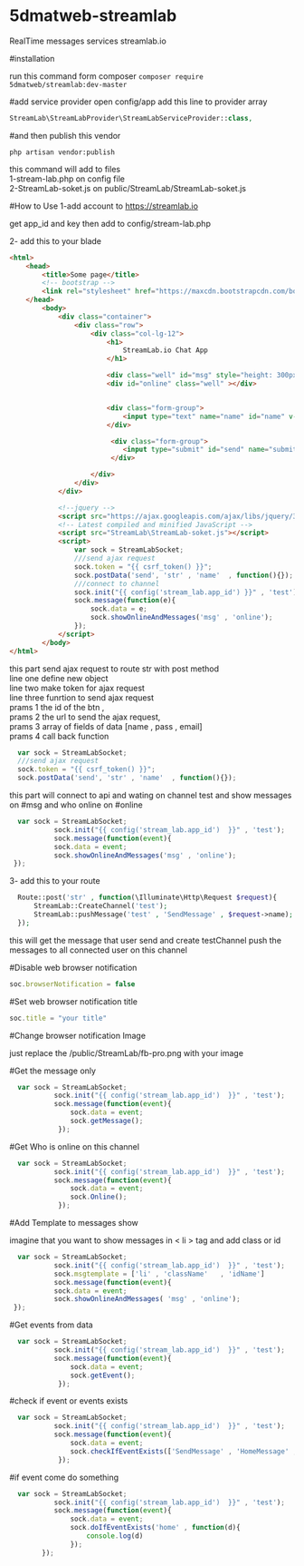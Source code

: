 # 5dmatweb-streamlab
RealTime messages services streamlab.io

#installation

run this command form composer
`composer require 5dmatweb/streamlab:dev-master`
  
  
 #add service provider 
 open config/app add this line to provider array
 
```php
StreamLab\StreamLabProvider\StreamLabServiceProvider::class,
```

#and then publish this vendor

`php artisan vendor:publish`
    
this command will add to files <br>
1-stream-lab.php on config file <br>
2-StreamLab-soket.js on public/StreamLab/StreamLab-soket.js

#How to Use
1-add account to https://streamlab.io

get app_id and key then add to config/stream-lab.php

2- add this to your blade 


```html
<html>
    <head>
        <title>Some page</title>
        <!-- bootstrap -->
        <link rel="stylesheet" href="https://maxcdn.bootstrapcdn.com/bootstrap/3.3.7/css/bootstrap.min.css" integrity="sha384-BVYiiSIFeK1dGmJRAkycuHAHRg32OmUcww7on3RYdg4Va+PmSTsz/K68vbdEjh4u" crossorigin="anonymous">
    </head>
        <body>
            <div class="container">
                <div class="row">
                    <div class="col-lg-12">
                        <h1>
                            StreamLab.io Chat App
                        </h1>

                        <div class="well" id="msg" style="height: 300px;overflow: auto"></div>
                        <div id="online" class="well" ></div>


                        <div class="form-group">
                            <input type="text" name="name" id="name" v-model="" class="form-control"/>
                        </div>

                         <div class="form-group">
                            <input type="submit" id="send" name="submit" value="Submit" class="btn btn-default" />
                         </div>

                    </div>
                </div>
            </div>

            <!--jquery -->
            <script src="https://ajax.googleapis.com/ajax/libs/jquery/3.1.0/jquery.min.js"></script>
            <!-- Latest compiled and minified JavaScript -->
            <script src="StreamLab\StreamLab-soket.js"></script>
            <script>
                var sock = StreamLabSocket;
                ///send ajax request
                sock.token = "{{ csrf_token() }}";
                sock.postData('send', 'str' , 'name'  , function(){});
                ///connect to channel
                sock.init("{{ config('stream_lab.app_id') }}" , 'test');
                sock.message(function(e){
                    sock.data = e;
                    sock.showOnlineAndMessages('msg' , 'online');
                });
            </script>
        </body>
</html>
```

this part send ajax request to route str with post method <br>
line one define new object  <br>
line two make token for ajax request <br>
line three funrtion to send ajax request  <br>
prams 1 the id of the btn , <br>
prams 2 the url to send the ajax request, <br>
prams 3 array of fields of data [name , pass , email] <br>
prams 4 call back function <br>

```javascript
  var sock = StreamLabSocket;
  ///send ajax request
  sock.token = "{{ csrf_token() }}";
  sock.postData('send', 'str' , 'name'  , function(){});        
 ```        
 
 this part will connect to api and wating on channel test and show messages on #msg and who online on #online
 
```javascript
  var sock = StreamLabSocket;
           sock.init("{{ config('stream_lab.app_id')  }}" , 'test');
           sock.message(function(event){
           sock.data = event;
           sock.showOnlineAndMessages('msg' , 'online');
 });
```

3- add this to your route

```php
  Route::post('str' , function(\Illuminate\Http\Request $request){
      StreamLab::CreateChannel('test');
      StreamLab::pushMessage('test' , 'SendMessage' , $request->name);
  });
```

this will get the message that user send and create testChannel push the messages to all connected user on this channel

#Disable web browser notification 

```javascript
soc.browserNotification = false 
```

#Set web browser notification title 

```javascript
soc.title = "your title" 
```

#Change browser notification Image 

just replace the /public/StreamLab/fb-pro.png with your image

#Get the message only 

 
```javascript
  var sock = StreamLabSocket;
           sock.init("{{ config('stream_lab.app_id')  }}" , 'test');
           sock.message(function(event){
               sock.data = event;
               sock.getMessage();
            });
```


#Get Who is online on this channel  

 
```javascript
  var sock = StreamLabSocket;
           sock.init("{{ config('stream_lab.app_id')  }}" , 'test');
           sock.message(function(event){
               sock.data = event;
               sock.Online();
            });
```

#Add Template to messages show

imagine that you want to show  messages in < li > tag and add class or id 

```javascript
  var sock = StreamLabSocket;
           sock.init("{{ config('stream_lab.app_id')  }}" , 'test');
           sock.msgtemplate = ['li' , 'className'   , 'idName']
           sock.message(function(event){
           sock.data = event;
           sock.showOnlineAndMessages( 'msg' , 'online');
 });
```

#Get events from data 

 
```javascript
  var sock = StreamLabSocket;
           sock.init("{{ config('stream_lab.app_id')  }}" , 'test');
           sock.message(function(event){
               sock.data = event;
               sock.getEvent();
            });
```

#check if event or events exists

 
```javascript
  var sock = StreamLabSocket;
           sock.init("{{ config('stream_lab.app_id')  }}" , 'test');
           sock.message(function(event){
               sock.data = event;
               sock.checkIfEventExists(['SendMessage' , 'HomeMessage' , 'home' , 'test']))
            });
```

#if event come do something

 
```javascript
  var sock = StreamLabSocket;
           sock.init("{{ config('stream_lab.app_id')  }}" , 'test');
           sock.message(function(event){
               sock.data = event;
               sock.doIfEventExists('home' , function(d){
                   console.log(d)
               });            
        });
```
